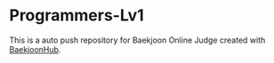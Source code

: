 # Programmers-Lv1
This is a auto push repository for Baekjoon Online Judge created with [BaekjoonHub](https://github.com/BaekjoonHub/BaekjoonHub).
